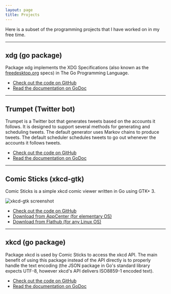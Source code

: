 ```yaml
---
layout: page
title: Projects
---
```


Here is a subset of the programming projects that I have worked on in my
free time.

---

## xdg (go package)

Package xdg implements the XDG Specifications (also known as the
[freedesktop.org](https://www.freedesktop.org/) specs) in The Go
Programming Language.

- [Check out the code on GitHub](https://github.com/rkoesters/xdg)
- [Read the documentation on GoDoc](https://godoc.org/github.com/rkoesters/xdg)

---

## Trumpet (Twitter bot)

Trumpet is a Twitter bot that generates tweets based on the accounts it
follows. It is designed to support several methods for generating and
scheduling tweets. The default generator uses Markov chains to produce
tweets. The default scheduler schedules tweets to go out whenever the
accounts it follows tweets.

- [Check out the code on GitHub](https://github.com/rkoesters/trumpet)
- [Read the documentation on GoDoc](https://godoc.org/github.com/rkoesters/trumpet)

---

## Comic Sticks (xkcd-gtk)

Comic Sticks is a simple xkcd comic viewer written in Go using GTK+ 3.

![xkcd-gtk screenshot](https://raw.githubusercontent.com/rkoesters/xkcd-gtk/master/screenshots/screenshot-1.png)

- [Check out the code on GitHub](https://github.com/rkoesters/xkcd-gtk)
- [Download from AppCenter (for elementary OS)](https://appcenter.elementary.io/com.github.rkoesters.xkcd-gtk)
- [Download from Flathub (for any Linux OS)](https://flathub.org/apps/details/com.github.rkoesters.xkcd-gtk)

---

## xkcd (go package)

Package xkcd is used by Comic Sticks to access the xkcd API. The main
benefit of using this package instead of the API directly is to properly
handle the text encoding (the JSON package in Go's standard library
expects UTF-8, however xkcd's API delivers ISO8859-1 encoded text).

- [Check out the code on GitHub](https://github.com/rkoesters/xkcd)
- [Read the documentation on GoDoc](https://godoc.org/github.com/rkoesters/xkcd)

